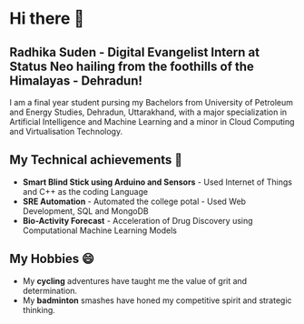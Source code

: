# Hi there 👋

## Radhika Suden - Digital Evangelist Intern at Status Neo hailing from the foothills of the Himalayas - Dehradun!

I am a final year student pursing my Bachelors from University of Petroleum and Energy Studies, Dehradun, Uttarakhand, with a major specialization in Artificial Intelligence and Machine Learning and a minor in Cloud Computing and Virtualisation Technology. 

## My Technical achievements 🔭
- **Smart Blind Stick using Arduino and Sensors** - Used Internet of Things and C++ as the coding Language
- **SRE Automation** - Automated the college potal - Used Web Development, SQL and MongoDB
- **Bio-Activity Forecast** - Acceleration of Drug Discovery using Computational Machine Learning Models

## My Hobbies 😄
- My **cycling** adventures have taught me the value of grit and determination.
- My **badminton** smashes have honed my competitive spirit and strategic thinking.


